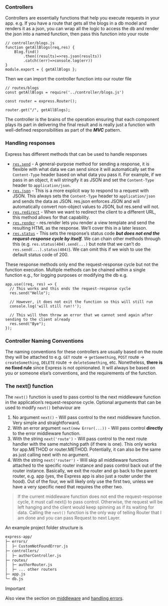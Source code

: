### Controllers
Controllers are essentially functions that help you execute requests in your app. e.g. If you have a route that gets all the 
blogs in a db model and renders it as a json, you can wrap all the logic to access the db and render the json into a named 
function, then pass this function into your route
```JS
// controller/blogs.js
function getAllBlogs(req,res) {
    Blog.find()
        .then((results)=>res.json(results))
        .catch((err)=>console.log(err))
}
module.export = { getAllBlogs };
```
Then we can import the controller function into our router file
```JS
// routes/blogs
const getAllBlogs = require('../controller/blogs.js')

const router = express.Router();

router.get("/", getAllBlogs);
```
The controller is the brains of the operation ensuring that each component plays its part in delivering the final result and is 
really just a function with well-defined responsibilities as part of the ***MVC*** pattern.

### Handling responses
Express has different methods that can be used to handle responses
- [`res.send`](https://expressjs.com/en/api.html#res.send) - A general-purpose method for sending a response, it is flexible with 
    what data we can send since it will automatically set the `Content-Type` header based on what data you pass it. For example, 
    if we pass in an object, it will stringify it as JSON and set the `Content-Type` header to `application/json`.
- [`res.json`](https://expressjs.com/en/api.html#res.json) - This is a more explicit way to respond to a request with JSON. This 
    always sets the `Content-Type` header to `application/json` and sends the data as JSON. res.json enforces JSON and will 
    automatically convert non-object values to JSON, but res.send will not.
- [`res.redirect`](https://expressjs.com/en/api.html#res.redirect) - When we want to redirect the client to a different URL, this
     method allows for that capability.
- [`res.render`](https://expressjs.com/en/api.html#res.render) - res.render lets you render a view template and send the resulting 
    HTML as the response. We’ll cover this in a later lesson.
- [`res.status`](https://expressjs.com/en/api.html#res.status) - This sets the response’s status code 
    ***but does not end the request-response cycle by itself.*** We can chain other methods through this (e.g. 
    `res.status(404).send(...)` but note that we can’t do `res.send(...).status(404)`). We can omit this if we wish to use 
    the default status code of 200.

These response methods only end the request-response cycle but not the function execution. Multiple methods can be chained 
within a single function e.g., for logging purposes or modifying the db e.g.
```JS
app.use((req, res) => {
  // This works and this ends the request-response cycle
  res.send("Hello");

  // However, it does not exit the function so this will still run
  console.log('will still run!!');

  // This will then throw an error that we cannot send again after sending to the client already
  res.send("Bye");
});
```

### Controller Naming Conventions
The naming conventions for these controllers are usually based on the route they will be attached to e.g. 
`GET` route -> `getSomething`, `POST` route -> `createSomething`, `DELETE` route -> `deleteSomething`, etc. Nonetheless, 
**there is no fixed rule** since Express is not opinionated. It will always be based on you or someone else’s conventions, and 
the requirements of the function.

### The next() function
The `next()` function is used to pass control to the next middleware function in the application’s request-response cycle.
Optional arguments that can be used to modify `next()` behaviour are
1. No argument `next()` - Will pass control to the next middleware function. Very simple and straightforward.
2. With an error argument `next(new Error(...))` - Will pass control **directly** to the error middleware function.
3. With the string `next('route')` - Will pass control to the next route handler with the same matching path (if there is one).
    This only works for app.METHOD or router.METHOD. Potentially, it can also be the same as just calling next with no argument.
4. With the string `next('router')` - Will skip all middleware functions attached to the specific router instance and pass control 
    back out of the router instance. Basically, we exit the router and go back to the parent router, e.g. app (yes, the Express 
    app is also just a router under the hood).
Out of the four, we will likely only use the first two, unless we have a very specific need that requires the other two.

> If the current middleware function does not end the request-response cycle, it must call next() to pass control. Otherwise, 
    the request will be left hanging and the client would keep spinning as if its waiting for data.
Calling the `next()` function is the only way of telling Router that I am done and you can pass Request to next Layer.

An example project folder structure is 
```bash
express-app/
├─ errors/
│  ├─ CustomNotFoundError.js
├─ controllers/
│  ├─ authorController.js
├─ routes/
│  ├─ authorRouter.js
│  ├─ ... other routers
├─ app.js
└─ db.js
```

> [!Important]
> Also view the section on [middleware](./05_middleware.md) and [handling errors](06_handling_errors.md).